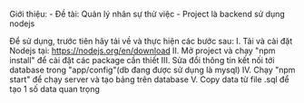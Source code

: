 Giới thiệu: 
    - Đề tài: Quản lý nhân sự thử việc
    - Project là backend sử dụng nodejs

Để sử dụng, trước tiên hãy tải về và thực hiện các bước sau:
I. Tải và cài đặt Nodejs tại: https://nodejs.org/en/download
II. Mở project và chạy "npm install" để cài đặt các package cần thiết
III. Sửa đổi thông tin kết nối tới database trong "app/config"(db đang được sử dụng là mysql)
IV. Chạy "npm start" để chạy server và tạo bảng trên database
V. Copy data từ file .sql để tạo 1 số data quan trọng